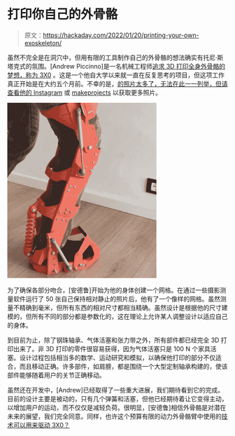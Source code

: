 # 打印你自己的外骨骼

> 原文：<https://hackaday.com/2022/01/20/printing-your-own-exoskeleton/>

虽然不完全是在洞穴中，但用有限的工具制作自己的外骨骼的想法确实有托尼·斯塔克式的氛围。[Andrew Piccinno]是一名机械工程师[追求 3D 打印全身外骨骼的梦想，称为 3X0](https://hackaday.io/project/182971-3x0-3d-printable-exoskeleton-concept) 。这是一个他自大学以来就一直在反复思考的项目，但这项工作真正开始是在大约五个月前。不幸的是，[的照片太多了，无法在此一一列举，但请查看他的 Instagram](https://www.instagram.com/nozzle_torino/) 或 [makeprojects](https://makeprojects.com/project/3d-printable-functional-exoskeleton) 以获取更多照片。

![](img/dce45fccb89e2b57cdc2fb37d05b97c1.png)

为了确保各部分吻合，[安德鲁]开始为他的身体创建一个网格。在通过一些摄影测量软件运行了 50 张自己保持相对静止的照片后，他有了一个像样的网格。虽然测量不精确到毫米，但所有东西的相对尺寸都相当精确。虽然设计是根据他的尺寸建模的，但所有不同的部分都是参数化的，这在理论上允许某人调整设计以适应自己的身体。

到目前为止，除了钢珠轴承、气体活塞和张力带之外，所有部件都已经完全 3D 打印出来了。非 3D 打印的零件很容易获得，因为气体活塞只是 100 N 个家具活塞。设计过程包括相当多的数学、运动研究和模拟，以确保他打印的部分不仅适合，而且移动正确。许多部件，如肩膀，都是围绕一个大型定制轴承构建的，使该部件能够随着用户的关节正确移动。

虽然还在开发中，[Andrew]已经取得了一些重大进展，我们期待看到它的完成。目前的设计主要是被动的，只有几个弹簧和活塞，但他已经期待着让它变得主动，以增加用户的运动，而不仅仅是减轻负荷。很明显，[安德鲁]相信外骨骼是对潜在未来的展望，我们完全同意。同样，也许这个预算有限的动力外骨骼臂中使用的[技术可以用来驱动 3X0？](https://hackaday.com/2019/08/02/an-exoskeleton-arm-for-a-hacker-on-a-budget/)